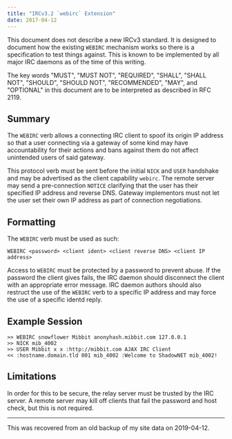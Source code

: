 ```yaml
---
title: "IRCv3.2 `webirc` Extension"
date: 2017-04-12
---
```


This document does not describe a new IRCv3 standard. It is designed to 
document how the existing `WEBIRC` mechanism works so there is a specification 
to test things against. This is known to be implemented by all major IRC 
daemons as of the time of this writing.

The key words "MUST", "MUST NOT", "REQUIRED", "SHALL", "SHALL NOT", "SHOULD",
"SHOULD NOT", "RECOMMENDED",  "MAY", and "OPTIONAL" in this document are to be
interpreted as described in RFC 2119.

Summary
-------

The `WEBIRC` verb allows a connecting IRC client to spoof its origin IP address 
so that a user connecting via a gateway of some kind may have accountability 
for their actions and bans against them do not affect unintended users of said 
gateway.

This protocol verb must be sent before the initial `NICK` and `USER` handshake 
and may be advertised as the client capability `webirc`. The remote server may 
send a pre-connection `NOTICE` clarifying that the user has their specified IP 
address and reverse DNS. Gateway implementors must not let the user set their 
own IP address as part of connection negotiations.

Formatting
----------

The `WEBIRC` verb must be used as such:

```
WEBIRC <password> <client ident> <client reverse DNS> <client IP address>
```

Access to `WEBIRC` must be protected by a password to prevent abuse. If the 
password the client gives fails, the IRC daemon should disconnect the client 
with an appropriate error message. IRC daemon authors should also restruct the
use of the `WEBIRC` verb to a specific IP address and may force the use of
a specific identd reply.

Example Session
---------------

```
>> WEBIRC snowflower Mibbit anonyhash.mibbit.com 127.0.0.1
>> NICK mib_4002
>> USER Mibbit x x :http://mibbit.com AJAX IRC Client
<< :hostname.domain.tld 001 mib_4002 :Welcome to ShadowNET mib_4002!
```

Limitations
-----------

In order for this to be secure, the relay server must be trusted by the IRC
server. A remote server may kill off clients that fail the password and host
check, but this is not required.

---

This was recovered from an old backup of my site data on 2019-04-12.
